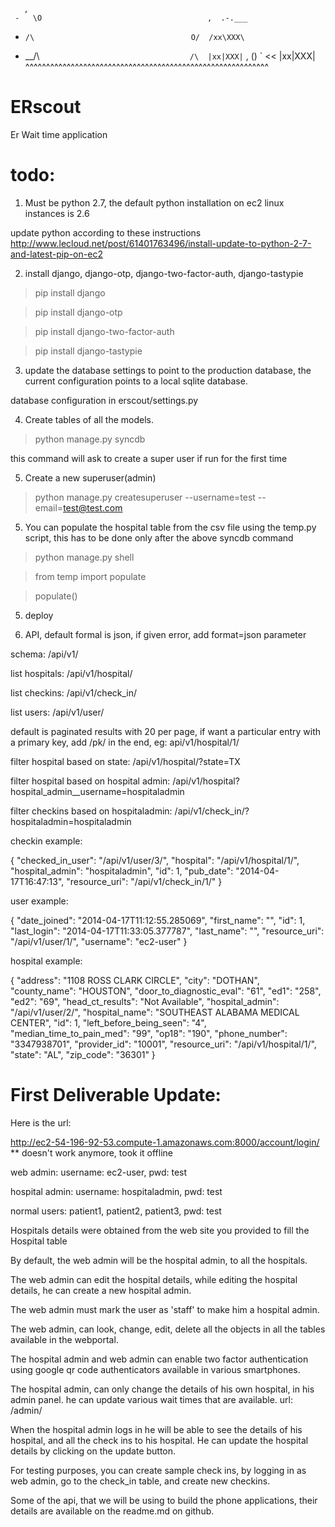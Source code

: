        ,
     -   \O                                     ,  .-.___
   -     /\                                   O/  /xx\XXX\
  -   __/\ `                                  /\  |xx|XXX|
     `    \, ()                              ` << |xx|XXX|
^^^^^^^^^^^^^^^^^^^^^^^^^^^^^^^^^^^^^^^^^^^^^^^^^^^^^^^^^^^



ERscout
=======

Er Wait time application


todo:
====

1) Must be python 2.7, the default python installation on ec2 linux instances is 2.6

update python according to these instructions http://www.lecloud.net/post/61401763496/install-update-to-python-2-7-and-latest-pip-on-ec2

2) install django, django-otp, django-two-factor-auth, django-tastypie

> pip install django

> pip install django-otp

> pip install django-two-factor-auth

> pip install django-tastypie

3) update the database settings to point to the production database, the current configuration points to a local sqlite database.

database configuration in erscout/settings.py

4) Create tables of all the models.

> python manage.py syncdb

this command will ask to create a super user if run for the first time

5) Create a new superuser(admin)

> python manage.py createsuperuser --username=test --email=test@test.com

5) You can populate the hospital table from the csv file using the temp.py script, this has to be done only after the above syncdb command

> python manage.py shell

> from temp import populate

> populate()




5) deploy


6) API, default formal is json, if given error, add format=json parameter
	
schema:	/api/v1/

list hospitals: /api/v1/hospital/

list checkins: /api/v1/check_in/

list users: /api/v1/user/

default is paginated results with 20 per page, if want a particular entry with a primary key, add /pk/ in the end, eg: api/v1/hospital/1/

filter hospital based on state: /api/v1/hospital/?state=TX

filter hospital based on hospital admin: 	/api/v1/hospital?hospital_admin__username=hospitaladmin

filter checkins based on hospitaladmin: /api/v1/check_in/?hospitaladmin=hospitaladmin


checkin example: 

{
    "checked_in_user": "/api/v1/user/3/",
    "hospital": "/api/v1/hospital/1/",
    "hospital_admin": "hospitaladmin",
    "id": 1,
    "pub_date": "2014-04-17T16:47:13",
    "resource_uri": "/api/v1/check_in/1/"
}

user example: 

{
    "date_joined": "2014-04-17T11:12:55.285069",
    "first_name": "",
    "id": 1,
    "last_login": "2014-04-17T11:33:05.377787",
    "last_name": "",
    "resource_uri": "/api/v1/user/1/",
    "username": "ec2-user"
}

hospital example:

{
    "address": "1108 ROSS CLARK CIRCLE",
    "city": "DOTHAN",
    "county_name": "HOUSTON",
    "door_to_diagnostic_eval": "61",
    "ed1": "258",
    "ed2": "69",
    "head_ct_results": "Not Available",
    "hospital_admin": "/api/v1/user/2/",
    "hospital_name": "SOUTHEAST ALABAMA MEDICAL CENTER",
    "id": 1,
    "left_before_being_seen": "4",
    "median_time_to_pain_med": "99",
    "op18": "190",
    "phone_number": "3347938701",
    "provider_id": "10001",
    "resource_uri": "/api/v1/hospital/1/",
    "state": "AL",
    "zip_code": "36301"
}




First Deliverable Update:
========================

Here is the url:

http://ec2-54-196-92-53.compute-1.amazonaws.com:8000/account/login/
** doesn't work anymore, took it offline
 
web admin: username: ec2-user, pwd: test

hospital admin: username: hospitaladmin, pwd: test

normal users: patient1, patient2, patient3, pwd: test

Hospitals details were obtained from the web site you provided to fill the Hospital table

By default, the web admin will be the hospital admin, to all the hospitals.

The web admin can edit the hospital details, while editing the hospital details, he can create a new hospital admin.

The web admin must mark the user as 'staff' to make him a hospital admin.

The web admin, can look, change, edit, delete all the objects in all the tables available in the webportal.

The hospital admin and web admin can enable two factor authentication using google qr code authenticators available in various smartphones.

The hospital admin, can only change the details of his own hospital, in his admin panel. he can update various wait times that are available. url: /admin/

When the hospital admin logs in he will be able to see the details of his hospital, and all the check ins to his hospital. He can update the hospital details by clicking on the update button.

For testing purposes, you can create sample check ins, by logging in as web admin, go to the check_in table, and create new checkins.

Some of the api, that we will be using to build the phone applications, their details are available on the readme.md on github.
